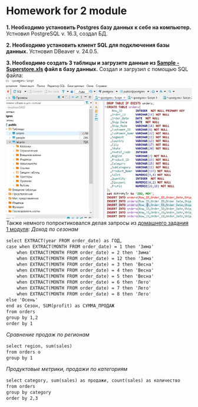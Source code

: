 # Homework for 2 module
**1. Необходимо установить Postgres базу данных к себе на компьютер.**
  Устновил PostgreSQL v. 16.3, создал БД.

**2. Необходимо установить клиент SQL для подключения базы данных.**
  Устновил DBeaver v. 24.0.5.

 **3. Необходимо создать 3 таблицы и загрузите данные из [Sample - Superstore.xls](https://github.com/Azamatter/DataLearn/blob/main/DE-101/Module%231/Sample%20-%20Superstore%20(2).xls) файл в базу данных.**
 Создал и загрузил с помощью SQL файла:
 ![tablinDB](https://github.com/Azamatter/DataLearn/blob/main/DE-101/Module%232/tablinDB.jpg)
Также немного попроктиковался делая запросы из [домашнего задания 1 модуля](https://github.com/Azamatter/DataLearn/tree/main/DE-101/Module%231):
*Доход по сезонам*
```
select EXTRACT(year FROM order_date) as ГОД, 
case when EXTRACT(MONTH FROM order_date) = 1 then 'Зима'
	when EXTRACT(MONTH FROM order_date) = 2 then 'Зима'
 	when EXTRACT(MONTH FROM order_date) = 12 then 'Зима'
	when EXTRACT(MONTH FROM order_date) = 3 then 'Весна'
 	when EXTRACT(MONTH FROM order_date) = 4 then 'Весна'
 	when EXTRACT(MONTH FROM order_date) = 5 then 'Весна'
 	when EXTRACT(MONTH FROM order_date) = 6 then 'Лето'
 	when EXTRACT(MONTH FROM order_date) = 7 then 'Лето'
 	when EXTRACT(MONTH FROM order_date) = 8 then 'Лето'
else 'Осень'
end as Сезон, SUM(profit) as СУММА_ПРОДАЖ
from orders
group by 1,2
order by 1
```
*Сравнение продаж по регионам*
```
select region, sum(sales)
from orders o 
group by 1
```
*Продуктовые метрики, продажи по категориям*
```
select category, sum(sales) as продажи, count(sales) as количество
from orders
group by category
order by 2,3
```


